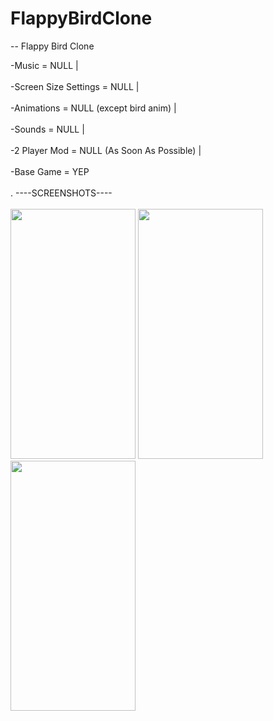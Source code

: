 # FlappyBirdClone
--
Flappy Bird Clone

-Music = NULL |
<br></br>
-Screen Size Settings = NULL |
<br></br>
-Animations = NULL (except bird anim) |
<br></br>
-Sounds = NULL |
<br></br>
-2 Player Mod = NULL (As Soon As Possible) |
<br></br>
-Base Game = YEP
<br></br>
.
----SCREENSHOTS----
<br></br>
<img src="https://user-images.githubusercontent.com/80430560/225134005-9c2c01be-9aa0-455d-90a7-67f3451ae1bb.jpg" width="200" height="400" />
<img src="https://user-images.githubusercontent.com/80430560/225134009-d93b49c0-ef34-41c9-89c4-ff0cc1eff6fa.png" width="200" height="400" />
<img src="https://user-images.githubusercontent.com/80430560/225134013-2ab53742-da72-48cf-b0b0-d005ae9ee133.jpg" width="200" height="400" />
